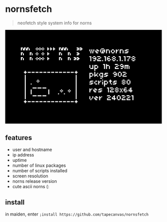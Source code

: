 # nornsfetch
> neofetch style system info for norns

![screenshot showing ascii art norns and system info displayed on norns screen](screenshot.png)

## features
- user and hostname
- ip address
- uptime
- number of linux packages
- number of scripts installed
- screen resolution
- norns release version
- cute ascii norns (:

## install
in maiden, enter `;install https://github.com/tapecanvas/nornsfetch`
